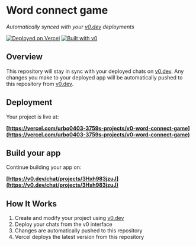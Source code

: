 # Word connect game

*Automatically synced with your [v0.dev](https://v0.dev) deployments*

[![Deployed on Vercel](https://img.shields.io/badge/Deployed%20on-Vercel-black?style=for-the-badge&logo=vercel)](https://vercel.com/urbo0403-3759s-projects/v0-word-connect-game)
[![Built with v0](https://img.shields.io/badge/Built%20with-v0.dev-black?style=for-the-badge)](https://v0.dev/chat/projects/3Hxh983jzuJ)

## Overview

This repository will stay in sync with your deployed chats on [v0.dev](https://v0.dev).
Any changes you make to your deployed app will be automatically pushed to this repository from [v0.dev](https://v0.dev).

## Deployment

Your project is live at:

**[https://vercel.com/urbo0403-3759s-projects/v0-word-connect-game](https://vercel.com/urbo0403-3759s-projects/v0-word-connect-game)**

## Build your app

Continue building your app on:

**[https://v0.dev/chat/projects/3Hxh983jzuJ](https://v0.dev/chat/projects/3Hxh983jzuJ)**

## How It Works

1. Create and modify your project using [v0.dev](https://v0.dev)
2. Deploy your chats from the v0 interface
3. Changes are automatically pushed to this repository
4. Vercel deploys the latest version from this repository
